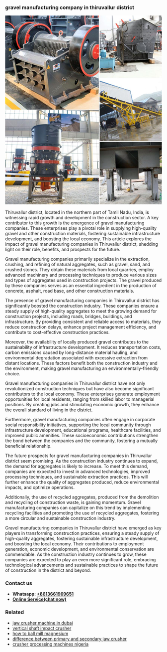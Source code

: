 <h3>gravel manufacturing company in thiruvallur district</h3><img src='1702260341.jpg' alt=''><p>Thiruvallur district, located in the northern part of Tamil Nadu, India, is witnessing rapid growth and development in the construction sector. A key contributor to this growth is the emergence of gravel manufacturing companies. These enterprises play a pivotal role in supplying high-quality gravel and other construction materials, fostering sustainable infrastructure development, and boosting the local economy. This article explores the impact of gravel manufacturing companies in Thiruvallur district, shedding light on their role, benefits, and prospects for the future.</p><p>Gravel manufacturing companies primarily specialize in the extraction, crushing, and refining of natural aggregates, such as gravel, sand, and crushed stones. They obtain these materials from local quarries, employ advanced machinery and processing techniques to produce various sizes and types of aggregates used in construction projects. The gravel produced by these companies serves as an essential ingredient in the production of concrete, asphalt, road base, and other construction materials.</p><p>The presence of gravel manufacturing companies in Thiruvallur district has significantly boosted the construction industry. These companies ensure a steady supply of high-quality aggregates to meet the growing demand for construction projects, including roads, bridges, buildings, and infrastructure. By providing consistent and reliable access to materials, they reduce construction delays, enhance project management efficiency, and contribute to cost-effective construction practices.</p><p>Moreover, the availability of locally produced gravel contributes to the sustainability of infrastructure development. It reduces transportation costs, carbon emissions caused by long-distance material hauling, and environmental degradation associated with excessive extraction from distant locations. These factors benefit both the construction industry and the environment, making gravel manufacturing an environmentally-friendly choice.</p><p>Gravel manufacturing companies in Thiruvallur district have not only revolutionized construction techniques but have also become significant contributors to the local economy. These enterprises generate employment opportunities for local residents, ranging from skilled labor to managerial positions. By creating jobs and stimulating economic growth, they enhance the overall standard of living in the district.</p><p>Furthermore, gravel manufacturing companies often engage in corporate social responsibility initiatives, supporting the local community through infrastructure development, educational programs, healthcare facilities, and improved public amenities. These socioeconomic contributions strengthen the bond between the companies and the community, fostering a mutually beneficial relationship.</p><p>The future prospects for gravel manufacturing companies in Thiruvallur district seem promising. As the construction industry continues to expand, the demand for aggregates is likely to increase. To meet this demand, companies are expected to invest in advanced technologies, improved processing techniques, and sustainable extraction practices. This will further enhance the quality of aggregates produced, reduce environmental impacts, and optimize operations.</p><p>Additionally, the use of recycled aggregates, produced from the demolition and recycling of construction waste, is gaining momentum. Gravel manufacturing companies can capitalize on this trend by implementing recycling facilities and promoting the use of recycled aggregates, fostering a more circular and sustainable construction industry.</p><p>Gravel manufacturing companies in Thiruvallur district have emerged as key players in transforming construction practices, ensuring a steady supply of high-quality aggregates, fostering sustainable infrastructure development, and boosting the local economy. Their contributions to employment generation, economic development, and environmental conservation are commendable. As the construction industry continues to grow, these companies are expected to play an even more significant role, embracing technological advancements and sustainable practices to shape the future of construction in the district and beyond.</p><h3>Contact us</h3><ul><li><strong>Whatsapp:&nbsp;<a href="https://wa.me/8613661969651">+8613661969651</a></strong></li><li><a href="https://swt.shibang-china.com/?git&amp;zhl&amp;gravel manufacturing company in thiruvallur district"><strong>Online Service(chat now)</strong></a></li></ul><h3>Related</h3><ul><li><a href='jaw crusher machine in dubai.md'>jaw crusher machine in dubai</a></li><li><a href='vertical shaft impact crusher.md'>vertical shaft impact crusher</a></li><li><a href='how to ball mill magnesium.md'>how to ball mill magnesium</a></li><li><a href='difference between primary and secondary jaw crusher.md'>difference between primary and secondary jaw crusher</a></li><li><a href='crusher processing machines nigeria.md'>crusher processing machines nigeria</a></li></ul>